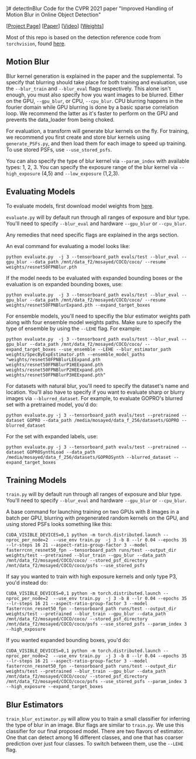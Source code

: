 ]# detectInBlur
Code for the CVPR 2021 paper "Improved Handling of Motion Blur in Online Object Detection"

[[Project Page](http://visual.cs.ucl.ac.uk/pubs/handlingMotionBlur/)] [[Paper](http://visual.cs.ucl.ac.uk/pubs/handlingMotionBlur/Improved_Handling_of_Motion_Blur_in_Online_Object_Detection_CVPR2021.pdf)] [[Video](https://www.youtube.com/watch?v=NhH012avygI&t=31s&ab_channel=MohamedSayed)] [[Weights](https://drive.google.com/drive/folders/1_W40yar1wsKacrM0DPYS2kkTEfsynMTD?usp=sharing)]

Most of this repo is based on the detection reference code from `torchvision`, found [here](https://github.com/pytorch/vision/tree/master/references/detection).

## Motion Blur
Blur kernel generation is explained in the paper and the supplemental. To specify that blurring should take place for both training and evaluation, use the `--blur_train` and `--blur_eval` flags respectively. This alone isn't enough, you must also specify how you want images to be blurred. Either on the GPU, `--gpu_blur`, or CPU, `--cpu_blur`. CPU blurring happens in the fourier domain while GPU blurring is done by a basic sparse correlation loop. We recommend the latter as it's faster to perform on the GPU and prevents the data_loader from being choked.

For evaluation, a transform will generate blur kernels on the fly. For training, we recommend you first create and store blur kernels using `generate_PSFs.py`, and then load them for each image to speed up training. To use stored PSFs, use `--use_stored_psfs`.

You can also specify the type of blur kernel via `--param_index` with available types: 1, 2, 3. You can specify the exposure range of the blur kernel via `--high_exposure` (4,5) and `--low_exposure` (1,2,3).

## Evaluating Models

To evaluate models, first download model weights from [here](https://drive.google.com/drive/folders/1_W40yar1wsKacrM0DPYS2kkTEfsynMTD?usp=sharing). 

`evaluate.py` will by default run through all ranges of exposure and blur type. You'll need to specify `--blur_eval` and hardware `--gpu_blur` or `--cpu_blur`. 

Any remedies that need specific flags are explained in the args section.

An eval command for evaluating a model looks like:

```python evaluate.py  -j 3 --tensorboard_path evals/test --blur_eval --gpu_blur --data_path /mnt/data_f2/mosayed/COCO/coco/ --resume weights/resnet50FPNBlur.pth```

If the model needs to be evaluated with expanded bounding boxes or the evaluation is on expanded bounding boxes, use:

```python evaluate.py  -j 3 --tensorboard_path evals/test --blur_eval --gpu_blur --data_path /mnt/data_f2/mosayed/COCO/coco/ --resume weights/resnet50FPNBlurExpand.pth --expand_target_boxes```

For ensemble models, you'll need to specifiy the blur estimator weights path along with four ensemble model weights paths. Make sure to specify the type of ensemble by using the 
`--LEHE` flag. For example:

```python evaluate.py  -j 3 --tensorboard_path evals/test --blur_eval --gpu_blur --data_path /mnt/data_f2/mosayed/COCO/coco/ --expand_target_boxes --use_ensemble --LEHE --blur_estimator_path weights/SpecByExpEstimator.pth --ensemble_model_paths "weights/resnet50FPNBlurLEExpand.pth weights/resnet50FPNBlurP1HEExpand.pth weights/resnet50FPNBlurP2HEExpand.pth weights/resnet50FPNBlurP3HEExpand.pth"```

For datasets with natural blur, you'll need to specify the dataset's name and location. You'll also have to specify if you want to evaluate sharp or blurry images via `--blurred_dataset`. For example, to evaluate GOPRO's blurred set with a pretrained model, you'd do: 

`python evaluate.py -j 3 --tensorboard_path evals/test --pretrained --dataset GOPRO --data_path /media/mosayed/data_f_256/datasets/GOPRO --blurred_dataset`

For the set with expanded labels, use: 

`python evaluate.py -j 3 --tensorboard_path evals/test --pretrained --dataset GOPROSynthLoad --data_path /media/mosayed/data_f_256/datasets/GOPROSynth --blurred_dataset --expand_target_boxes`


## Training Models
`train.py` will by default run through all ranges of exposure and blur type. You'll need to specify `--blur_eval` and hardware `--gpu_blur` or `--cpu_blur`. 

A base command for launching training on two GPUs with 8 images in a batch per GPU, blurring with pregenerated random kernels on the GPU, and using stored PSFs looks something like this: 

```CUDA_VISIBLE_DEVICES=0,1 python -m torch.distributed.launch --nproc_per_node=2  --use_env train.py  -j 3 -b 8 --lr 0.04 --epochs 35 --lr-steps 16 21 --aspect-ratio-group-factor 3 --model fasterrcnn_resnet50_fpn --tensorboard_path runs/test --output_dir weights/test --pretrained --blur_train --gpu_blur --data_path /mnt/data_f2/mosayed/COCO/coco/ --stored_psf_directory /mnt/data_f2/mosayed/COCO/coco/psfs --use_stored_psfs```

If say you wanted to train with high exposure kernels and only type P3, you'd instead do: 

```CUDA_VISIBLE_DEVICES=0,1 python -m torch.distributed.launch --nproc_per_node=2  --use_env train.py  -j 3 -b 8 --lr 0.04 --epochs 35 --lr-steps 16 21 --aspect-ratio-group-factor 3 --model fasterrcnn_resnet50_fpn --tensorboard_path runs/test --output_dir weights/test --pretrained --blur_train --gpu_blur --data_path /mnt/data_f2/mosayed/COCO/coco/ --stored_psf_directory /mnt/data_f2/mosayed/COCO/coco/psfs --use_stored_psfs --param_index 3 --high_exposure```

If you wanted expanded bounding boxes, you'd do: 

```CUDA_VISIBLE_DEVICES=0,1 python -m torch.distributed.launch --nproc_per_node=2  --use_env train.py  -j 3 -b 8 --lr 0.04 --epochs 35 --lr-steps 16 21 --aspect-ratio-group-factor 3 --model fasterrcnn_resnet50_fpn --tensorboard_path runs/test --output_dir weights/test --pretrained --blur_train --gpu_blur --data_path /mnt/data_f2/mosayed/COCO/coco/ --stored_psf_directory /mnt/data_f2/mosayed/COCO/coco/psfs --use_stored_psfs --param_index 3 --high_exposure --expand_target_boxes```



## Blur Estimators
`train_blur_estimator.py` will allow you to train a small classifier for inferring the type of blur in an image. Blur flags are similar to `train.py`. We use this classifier for our final proposed model. There are two flavors of estimator. One that can detect among 16 different classes, and one that has coarser prediction over just four classes. To switch between them, use the `--LEHE` flag.

